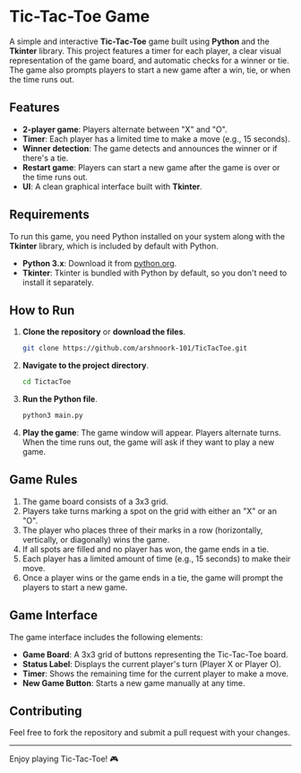 # Tic-Tac-Toe Game 

A simple and interactive **Tic-Tac-Toe** game built using **Python** and the **Tkinter** library. This project features a timer for each player, a clear visual representation of the game board, and automatic checks for a winner or tie. The game also prompts players to start a new game after a win, tie, or when the time runs out.

## Features

- **2-player game**: Players alternate between "X" and "O".
- **Timer**: Each player has a limited time to make a move (e.g., 15 seconds).
- **Winner detection**: The game detects and announces the winner or if there's a tie.
- **Restart game**: Players can start a new game after the game is over or the time runs out.
- **UI**: A clean graphical interface built with **Tkinter**.

## Requirements

To run this game, you need Python installed on your system along with the **Tkinter** library, which is included by default with Python.

- **Python 3.x**: Download it from [python.org](https://www.python.org/).
- **Tkinter**: Tkinter is bundled with Python by default, so you don't need to install it separately.

## How to Run

1. **Clone the repository** or **download the files**.

    ```bash
    git clone https://github.com/arshnoork-101/TicTacToe.git
    ```

2. **Navigate to the project directory**.

    ```bash
    cd TictacToe
    ```

3. **Run the Python file**.

    ```bash
    python3 main.py
    ```

4. **Play the game**: The game window will appear. Players alternate turns. When the time runs out, the game will ask if they want to play a new game.

## Game Rules

1. The game board consists of a 3x3 grid.
2. Players take turns marking a spot on the grid with either an "X" or an "O".
3. The player who places three of their marks in a row (horizontally, vertically, or diagonally) wins the game.
4. If all spots are filled and no player has won, the game ends in a tie.
5. Each player has a limited amount of time (e.g., 15 seconds) to make their move.
6. Once a player wins or the game ends in a tie, the game will prompt the players to start a new game.

## Game Interface

The game interface includes the following elements:

- **Game Board**: A 3x3 grid of buttons representing the Tic-Tac-Toe board.
- **Status Label**: Displays the current player's turn (Player X or Player O).
- **Timer**: Shows the remaining time for the current player to make a move.
- **New Game Button**: Starts a new game manually at any time.

## Contributing

Feel free to fork the repository and submit a pull request with your changes.

---

Enjoy playing Tic-Tac-Toe! 🎮
